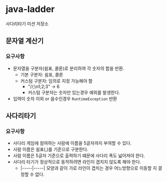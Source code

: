 # java-ladder
사다리타기 미션 저장소

## 문자열 계산기

### 요구사항

* 문자열을 구분자(쉼표, 콜론)로 분리하여 각 숫자의 합을 반환.
    * 기본 구분자: 쉼표, 콜론
    * 커스텀 구분자: 임의로 지정 가능해야 함
        * "//;\n1;2;3" -> 6
        * 커스텀 구분자는 숫자만 있는경우 예외를 발생한다.
* 입력이 숫자 이외 or 음수인경우 `RuntimeException` 반환

## 사다리타기

### 요구사항

* 사다리 게임에 참여하는 사람에 이름을 5글자까지 부여할 수 있다.
* 사람 이름은 쉼표(,)를 기준으로 구분한다.
* 사람 이름은 5글자 기준으로 출력하기 떄문에 사다리 폭도 넓어져야 한다.
* 사다리 타기가 정상적으로 동작하려면 라인이 겹치지 않도록 해야 한다.
    * |-----|-----| 모양과 같이 가로 라인이 겹치는 경우 어느방향으로 이동할 지 결정할 수 없다.
 